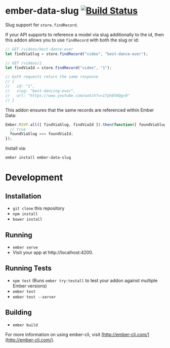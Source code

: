 # ember-data-slug [![Build Status](https://travis-ci.org/pangratz/ember-data-slug.svg?branch=master)](https://travis-ci.org/pangratz/ember-data-slug)

Slug support for `store.findRecord`.

If your API supports to reference a model via slug additionally to the id, then
this addon allows you to use `findRecord` with both the slug or id:

```js
// GET /videos/best-dance-ever
let findViaSlug = store.findRecord("video", "best-dance-ever");

// GET /videos/1
let findViaId = store.findRecord("video", "1");

// both requests return the same response
// {
//   id: "1",
//   slug: "best-dancing-ever",
//   url: "https://www.youtube.com/watch?v=1TphEh0Qgv0"
// }
```

This addon ensures that the same records are referenced within Ember Data:

```js
Ember.RSVP.all([ findViaSlug, findViaId ]).then(function([ foundViaSlug, foundViaId ]) {
  // true
  foundViaSlug === foundViaId;
});
```

Install via:

```
ember install ember-data-slug
```

# Development

## Installation

* `git clone` this repository
* `npm install`
* `bower install`

## Running

* `ember serve`
* Visit your app at http://localhost:4200.

## Running Tests

* `npm test` (Runs `ember try:testall` to test your addon against multiple Ember versions)
* `ember test`
* `ember test --server`

## Building

* `ember build`

For more information on using ember-cli, visit [http://ember-cli.com/](http://ember-cli.com/).
